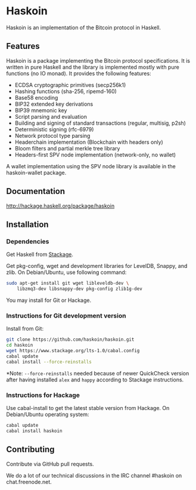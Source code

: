 # Haskoin

Haskoin is an implementation of the Bitcoin protocol in Haskell.

## Features

Haskoin is a package implementing the Bitcoin protocol specifications. It
is written in pure Haskell and the library is implemented mostly with pure
functions (no IO monad). It provides the following features:

- ECDSA cryptographic primitives (secp256k1)
- Hashing functions (sha-256, ripemd-160)
- Base58 encoding
- BIP32 extended key derivations
- BIP39 mnemonic key
- Script parsing and evaluation
- Building and signing of standard transactions (regular, multisig, p2sh)
- Deterministic signing (rfc-6979)
- Network protocol type parsing
- Headerchain implementation (Blockchain with headers only)
- Bloom filters and partial merkle tree library
- Headers-first SPV node implementation (network-only, no wallet)

A wallet implementation using the SPV node library is available in the
haskoin-wallet package.

## Documentation

http://hackage.haskell.org/package/haskoin

## Installation

### Dependencies

Get Haskell from [Stackage](http://stackage.org/).

Get pkg-config, wget and development libraries for LevelDB,
Snappy, and zlib. On Debian/Ubuntu, use following command:

```sh
sudo apt-get install git wget libleveldb-dev \
    libzmq3-dev libsnappy-dev pkg-config zlib1g-dev
```

You may install for Git or Hackage.

### Instructions for Git development version

Install from Git:

```sh
git clone https://github.com/haskoin/haskoin.git
cd haskoin
wget https://www.stackage.org/lts-1.0/cabal.config
cabal update
cabal install --force-reinstalls
```

*Note: `--force-reinstalls` needed because of newer QuickCheck version
after having installed `alex` and `happy` according to Stackage
instructions.

### Instructions for Hackage

Use cabal-install to get the latest stable version from Hackage.  On
Debian/Ubuntu operating system:

```sh
cabal update
cabal install haskoin
```

## Contributing

Contribute via GitHub pull requests.

We do a lot of our technical discussions in the IRC channel #haskoin on
chat.freenode.net.
